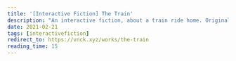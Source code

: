 ```yaml
---
title: '[Interactive Fiction] The Train'
description: "An interactive fiction, about a train ride home. Originally published in 2017."
date: 2021-02-21
tags: [interactivefiction]
redirect_to: https://vnck.xyz/works/the-train
reading_time: 15
---
```


